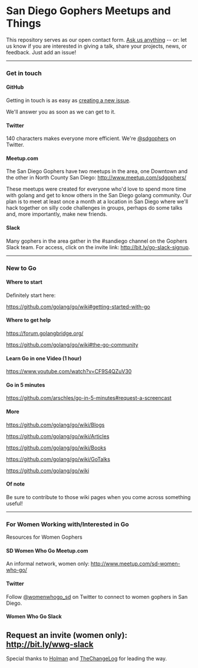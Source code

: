 # San Diego Gophers Meetups and Things

This repository serves as our open contact form. [Ask us anything](https://github.com/sdgophers/meetups/issues/new) -- or: let us know if you are interested in giving a talk, share your projects, news, or feedback. Just add an issue!

---

### Get in touch

#### GitHub
Getting in touch is as easy as [creating a new issue](https://github.com/sdgophers/meetups/issues/new).

We'll answer you as soon as we can get to it.

#### Twitter

140 characters makes everyone more efficient. We're [@sdgophers](https://twitter.com/sdgophers) on Twitter.

#### Meetup.com

The San Diego Gophers have two meetups in the area, one Downtown and the other in North County San Diego: http://www.meetup.com/sdgophers/

These meetups were created for everyone who'd love to spend more time with golang and get to know others in the San Diego golang community. Our plan is to meet at least once a month at a location in San Diego where we'll hack together on silly code challenges in groups, perhaps do some talks and, more importantly, make new friends. 

#### Slack

Many gophers in the area gather in the #sandiego channel on the Gophers Slack team. For access, click on the invite link: http://bit.ly/go-slack-signup.

---

### New to Go

#### Where to start
Definitely start here: 

https://github.com/golang/go/wiki#getting-started-with-go

#### Where to get help

https://forum.golangbridge.org/

https://github.com/golang/go/wiki#the-go-community

#### Learn Go in one Video (1 hour)

https://www.youtube.com/watch?v=CF9S4QZuV30

#### Go in 5 minutes

https://github.com/arschles/go-in-5-minutes#request-a-screencast

#### More

https://github.com/golang/go/wiki/Blogs

https://github.com/golang/go/wiki/Articles

https://github.com/golang/go/wiki/Books

https://github.com/golang/go/wiki/GoTalks

https://github.com/golang/go/wiki


#### Of note
Be sure to contribute to those wiki pages when you come across something useful!

---
### For Women Working with/Interested in Go

Resources for Women Gophers

#### SD Women Who Go Meetup.com

An informal network, women only: http://www.meetup.com/sd-women-who-go/

#### Twitter

Follow [@womenwhogo_sd](https://twitter.com/womenwhogo_sd) on Twitter to connect to women gophers in San Diego.

#### Women Who Go Slack

Request an invite (women only): http://bit.ly/wwg-slack
---

Special thanks to [Holman](https://github.com/holman/feedback) and [TheChangeLog](https://github.com/thechangelog/ping) for leading the way.
